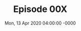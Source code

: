 ---
title: Episode 00X
date: Mon, 13 Apr 2020 04:00:00 -0000
eptype: full
episode_number: 2

# provide these
alm_description: 

# find these
show_source: ex Ezra Klein Show
original_title: as appears in the source feed
original_subtitle: as appears in the source feed
original_description: "as appears in the source feed.  Escape quotes"
podcast_url: "some url"
audio_type: "audio/mpeg for mp3"
duration: "format as 3600 or 14:45"
---
